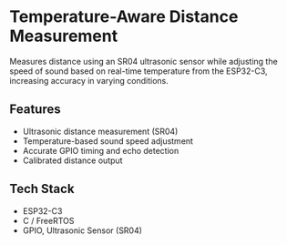 # Temperature-Aware Distance Measurement

Measures distance using an SR04 ultrasonic sensor while adjusting the speed of sound based on real-time temperature from the ESP32-C3, increasing accuracy in varying conditions.

## Features
- Ultrasonic distance measurement (SR04)
- Temperature-based sound speed adjustment
- Accurate GPIO timing and echo detection
- Calibrated distance output

## Tech Stack
- ESP32-C3
- C / FreeRTOS
- GPIO, Ultrasonic Sensor (SR04)
